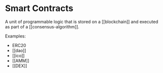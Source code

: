 # Smart Contracts
A unit of programmable logic that is stored on a [[blockchain]] and executed as part of a [[consensus-algorithm]].

Examples:

* ERC20
* [[dao]]
* [[ico]]
* [[AMM]]
* [[DEX]]